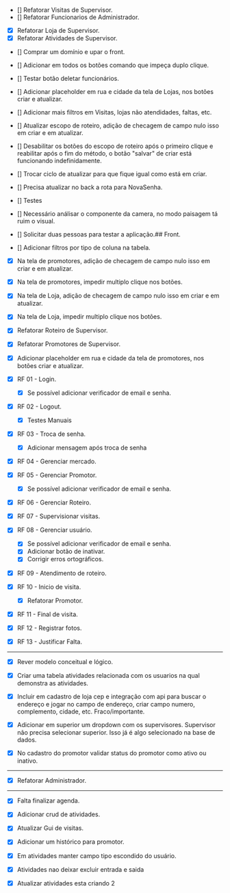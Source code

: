 
- [] Refatorar Visitas de Supervisor.
- [] Refatorar Funcionarios de Administrador.

- [X] Refatorar Loja de Supervisor.
- [X] Refatorar Atividades de Supervisor.

- [] Comprar um domínio e upar o front.

- [] Adicionar em todos os botões comando que impeça duplo clique.
- [] Testar botão deletar funcionários.
- [] Adicionar placeholder em rua e cidade da tela de Lojas, nos botões criar e atualizar.

- [] Adicionar mais filtros em Visitas, lojas não atendidades, faltas, etc.

- [] Atualizar escopo de roteiro, adição de checagem de campo nulo isso em criar e em atualizar.

- [] Desabilitar os botões do escopo de roteiro após o primeiro clique e reabilitar após o fim do método, o botão "salvar" de criar está funcionando indefinidamente.

- [] Trocar ciclo de atualizar para que fique igual como está em criar.
- [] Precisa atualizar no back a rota para NovaSenha.
- [] Testes
- [] Necessário análisar o componente da camera, no modo paisagem tá ruim o visual.
- [] Solicitar duas pessoas para testar a aplicação.## Front.

- [] Adicionar filtros por tipo de coluna na tabela.

- [X] Na tela de promotores, adição de checagem de campo nulo isso em criar e em atualizar.
- [X] Na tela de promotores, impedir multiplo clique nos botões.
- [X] Na tela de Loja, adição de checagem de campo nulo isso em criar e em atualizar.
- [X] Na tela de Loja, impedir multiplo clique nos botões.
- [X] Refatorar Roteiro de Supervisor.
- [X] Refatorar Promotores de Supervisor.
- [X] Adicionar placeholder em rua e cidade da tela de promotores, nos botões criar e atualizar.


- [x] RF 01 - Login.    
    - [X] Se possível adicionar verificador de email e senha.
- [x] RF 02 - Logout.
    - [X] Testes Manuais
- [X] RF 03 - Troca de senha.
    - [X] Adicionar mensagem após troca de senha
- [X] RF 04 - Gerenciar mercado.
- [X] RF 05 - Gerenciar Promotor.
    - [X] Se possível adicionar verificador de email e senha.
- [X] RF 06 - Gerenciar Roteiro.

- [X] RF 07 - Supervisionar visitas.

- [X] RF 08 - Gerenciar usuário.    
    - [X] Se possível adicionar verificador de email e senha.
    - [X] Adicionar botão de inativar.
    - [X] Corrigir erros ortográficos.
- [X] RF 09 - Atendimento de roteiro.

- [X] RF 10 - Inicio de visita.
    - [X] Refatorar Promotor.
- [X] RF 11 - Final de visita.
- [X] RF 12 - Registrar fotos.
- [X] RF 13 - Justificar Falta.



---

- [X] Rever modelo conceitual e lógico. 

- [X] Criar uma tabela atividades relacionada com os usuarios na qual demonstra as atividades.

- [X] Incluir em cadastro de loja cep e integração com api para buscar o endereço e jogar no campo de endereço, criar campo numero, complemento, cidade, etc. Fraco/importante.

- [X] Adicionar em superior um dropdown com os supervisores. Supervisor não precisa selecionar superior. Isso já é algo selecionado na base de dados.

- [X] No cadastro do promotor validar status do promotor como ativo ou inativo. 


---

- [X] Refatorar Administrador.

---


- [X] Falta finalizar agenda.
- [X] Adicionar crud de atividades.
- [X] Atualizar Gui de visitas.

- [X] Adicionar um histórico para promotor.
- [X] Em atividades manter campo tipo escondido do usuário.
- [x] Atividades nao deixar excluir entrada e saida
- [x] Atualizar atividades esta criando 2
